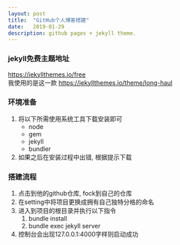 ```yaml
---
layout: post
title:  "GitHub个人博客搭建"
date:   2019-01-29
description: github pages + jekyll theme.
---
```


### jekyll免费主题地址 

https://jekyllthemes.io/free<br>
我使用的是这一款 https://jekyllthemes.io/theme/long-haul

### 环境准备
1. 将以下所需使用系统工具下载安装即可
    * node 
    * gem
    * jekyll
    * bundler
2. 如果之后在安装过程中出错, 根据提示下载

### 搭建流程

1. 点击到他的github仓库, fock到自己的仓库
2. 在setting中将项目更换成拥有自己独特分格的命名
3. 进入到项目的根目录并执行以下指令
    1. bundle install
    2. bundle exec jekyll server
4. 控制台会出现127.0.0.1:4000字样则启动成功
